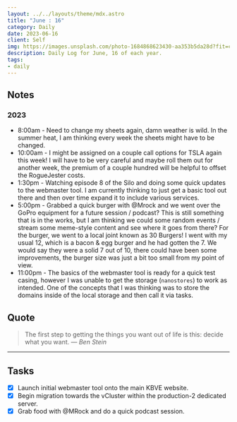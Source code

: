 ```yaml
---
layout: ../../layouts/theme/mdx.astro
title: "June : 16"
category: Daily
date: 2023-06-16
client: Self
img: https://images.unsplash.com/photo-1684868623430-aa353b5da28d?fit=crop&q=85&w=1400&h=700
description: Daily Log for June, 16 of each year.
tags:
- daily
---
```


## Notes

### 2023
- 8:00am - Need to change my sheets again, damn weather is wild. In the summer heat, I am thinking every week the sheets might have to be changed.
- 10:00am - I might be assigned on a couple call options for TSLA again this week! I will have to be very careful and maybe roll them out for another week, the premium of a couple hundred will be helpful to offset the RogueJester costs. 
- 1:30pm - Watching episode 8 of the Silo and doing some quick updates to the webmaster tool. I am currently thinking to just get a basic tool out there and then over time expand it to include various services. 
- 5:00pm - Grabbed a quick burger with @Mrock and we went over the GoPro equipment for a future session / podcast? This is still something that is in the works, but I am thinking we could some random events / stream some meme-style content and see where it goes from there? For the burger, we went to a local joint known as 30 Burgers! I went with my usual 12, which is a bacon & egg burger and he had gotten the 7. We would say they were a solid 7 out of 10, there could have been some improvements, the burger size was just a bit too small from my point of view.
- 11:00pm - The basics of the webmaster tool is ready for a quick test casing, however I was unable to get the storage (`nanostores`) to work as intended. One of the concepts that I was thinking was to store the domains inside of the local storage and then call it via tasks.

## Quote

> The first step to getting the things you want out of life is this: decide what you want.
> — <cite>Ben Stein</cite>

---

## Tasks

- [x] Launch initial webmaster tool onto the main KBVE website.
- [x] Begin migration towards the vCluster within the production-2 dedicated server.
- [x] Grab food with @MRock and do a quick podcast session.
